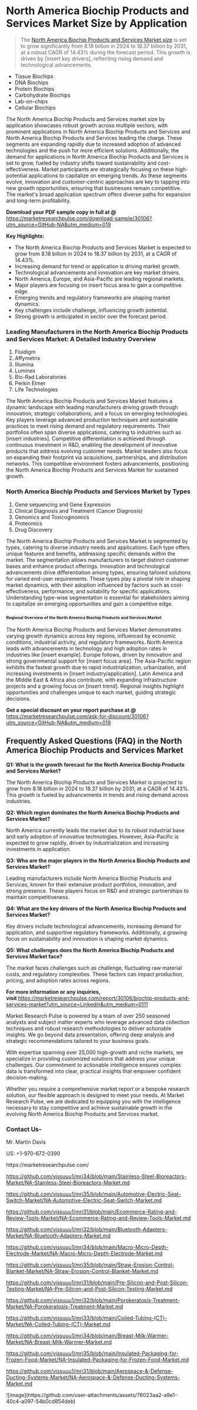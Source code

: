 <h1>North America Biochip Products and Services Market&nbsp;Size by Application</h1><blockquote><p>The <a href="https://marketresearchpulse.com/download-sample/30106?utm_source=GitHub-NA&amp;utm_medium=019">North America Biochip Products and Services Market size</a> is set to grow significantly from 8.18 billion in 2024 to 18.37 billion by 2031, at a robust CAGR of 14.43% during the forecast period. This growth is driven by [insert key drivers], reflecting rising demand and technological advancements.</p></blockquote><ul><li>Tissue Biochips <li> DNA Biochips <li> Protein Biochips <li> Carbohydrate Biochips <li> Lab-on-chips <li> Cellular Biochips</li></ul><p>The North America Biochip Products and Services market size by application showcases robust growth across multiple sectors, with prominent applications in North America Biochip Products and Services and North America Biochip Products and Services leading the charge. These segments are expanding rapidly due to increased adoption of advanced technologies and the push for more efficient solutions. Additionally, the demand for applications in North America Biochip Products and Services is set to grow, fueled by industry shifts toward sustainability and cost-effectiveness. Market participants are strategically focusing on these high-potential applications to capitalize on emerging trends. As these segments evolve, innovation and customer-centric approaches are key to tapping into new growth opportunities, ensuring that businesses remain competitive. The market's broad application spectrum offers diverse paths for expansion and long-term profitability.</p><p><strong>Download your PDF sample copy in full at @ </strong><a href="https://marketresearchpulse.com/download-sample/30106?utm_source=GitHub-NA&amp;utm_medium=019">https://marketresearchpulse.com/download-sample/30106?utm_source=GitHub-NA&amp;utm_medium=019</a></p><p><strong>Key Highlights: </strong></p><ul><li>The North America Biochip Products and Services Market is expected to grow from 8.18 billion in 2024 to 18.37 billion by 2031, at a CAGR of 14.43%.</li><li>Increasing demand for trend or application is driving market growth.</li><li>Technological advancements and innovation are key market drivers.</li><li>North America, Europe, and Asia-Pacific are leading regional markets.</li><li>Major players are focusing on insert focus area to gain a competitive edge.</li><li>Emerging trends and regulatory frameworks are shaping market dynamics.</li><li>Key challenges include challenge, influencing growth potential.</li><li>Strong growth is anticipated in sector over the forecast period.</li></ul><h3>Leading Manufacturers in the North America Biochip Products and Services Market: A Detailed Industry Overview</h3><ol><li>Fluidigm</li><li>Affymetrix</li><li>Illumina</li><li>Luminex</li><li>Bio-Rad Laboratories</li><li>Perkin Elmer</li><li>Life Technologies</li></ol><div class="flex max-w-full flex-col flex-grow"><div class="min-h-8 text-message flex w-full flex-col items-end gap-2 whitespace-normal break-words [.text-message+&amp;]:mt-5" dir="auto" data-message-author-role="assistant" data-message-id="fd8432e4-4910-450d-b182-61b7bfb0a01f" data-message-model-slug="gpt-4o"><div class="flex w-full flex-col gap-1 empty:hidden first:pt-[3px]"><div class="markdown prose w-full break-words dark:prose-invert light"><p>The North America Biochip Products and Services Market features a dynamic landscape with leading manufacturers driving growth through innovation, strategic collaborations, and a focus on emerging technologies. Key players leverage advanced production techniques and sustainable practices to meet rising demand and regulatory requirements. Their portfolios often span diverse applications, catering to industries such as [insert industries]. Competitive differentiation is achieved through continuous investment in R&amp;D, enabling the development of innovative products that address evolving customer needs. Market leaders also focus on expanding their footprint via acquisitions, partnerships, and distribution networks. This competitive environment fosters advancements, positioning the North America Biochip Products and Services Market for sustained growth.</p></div></div></div></div><h3>North America Biochip Products and Services Market by Types</h3><ol><li>Gene sequencing and Gene Expression <li> Clinical Diagnosis and Treatment (Cancer Diagnosis) <li> Genomics and Toxicoginomics <li> Proteomics <li> Drug Discovery</li></ol><div class="flex max-w-full flex-col flex-grow"><div class="min-h-8 text-message flex w-full flex-col items-end gap-2 whitespace-normal break-words [.text-message+&amp;]:mt-5" dir="auto" data-message-author-role="assistant" data-message-id="084470be-0bb7-4664-bddf-5156b4f41249" data-message-model-slug="gpt-4o-mini"><div class="flex w-full flex-col gap-1 empty:hidden first:pt-[3px]"><div class="markdown prose w-full break-words dark:prose-invert light"><p>The North America Biochip Products and Services Market is segmented by types, catering to diverse industry needs and applications. Each type offers unique features and benefits, addressing specific demands within the market. The segmentation allows manufacturers to target distinct customer bases and enhance product offerings. Innovation and technological advancements drive differentiation among types, ensuring tailored solutions for varied end-user requirements. These types play a pivotal role in shaping market dynamics, with their adoption influenced by factors such as cost-effectiveness, performance, and suitability for specific applications. Understanding type-wise segmentation is essential for stakeholders aiming to capitalize on emerging opportunities and gain a competitive edge.</p></div></div></div></div><h3><span style="font-size: 11px;">Regional Overview of the North America Biochip Products and Services Market</span></h3><div class="flex max-w-full flex-col flex-grow"><div class="min-h-8 text-message flex w-full flex-col items-end gap-2 whitespace-normal break-words [.text-message+&amp;]:mt-5" dir="auto" data-message-author-role="assistant" data-message-id="e9038762-ce64-4e30-91c9-9bd413514231" data-message-model-slug="gpt-4o-mini"><div class="flex w-full flex-col gap-1 empty:hidden first:pt-[3px]"><div class="markdown prose w-full break-words dark:prose-invert light"><p>The North America Biochip Products and Services Market demonstrates varying growth dynamics across key regions, influenced by economic conditions, industrial activity, and regulatory frameworks. North America leads with advancements in technology and high adoption rates in industries like [insert example]. Europe follows, driven by innovation and strong governmental support for [insert focus area]. The Asia-Pacific region exhibits the fastest growth due to rapid industrialization, urbanization, and increasing investments in [insert industry/application]. Latin America and the Middle East &amp; Africa also contribute, with expanding infrastructure projects and a growing focus on [insert trend]. Regional insights highlight opportunities and challenges unique to each market, guiding strategic decisions.</p></div></div></div></div><p><strong>Get a special discount on your report purchase at @ </strong><a href="https://marketresearchpulse.com/ask-for-discount/30106?utm_source=GitHub-NA&amp;utm_medium=019">https://marketresearchpulse.com/ask-for-discount/30106?utm_source=GitHub-NA&amp;utm_medium=019</a></p><h2>Frequently Asked Questions (FAQ) in the North America Biochip Products and Services Market</h2><p><strong>Q1: What is the growth forecast for the North America Biochip Products and Services Market?</strong></p><p>The North America Biochip Products and Services Market is projected to grow from 8.18 billion in 2024 to 18.37 billion by 2031, at a CAGR of 14.43%. This growth is fueled by advancements in trends and rising demand across industries.</p><p><strong>Q2: Which region dominates the North America Biochip Products and Services Market?</strong></p><p>North America currently leads the market due to its robust industrial base and early adoption of innovative technologies. However, Asia-Pacific is expected to grow rapidly, driven by industrialization and increasing investments in application.</p><p><strong>Q3: Who are the major players in the North America Biochip Products and Services Market?</strong></p><p>Leading manufacturers include North America Biochip Products and Services, known for their extensive product portfolios, innovation, and strong presence. These players focus on R&amp;D and strategic partnerships to maintain competitiveness.</p><p><strong>Q4: What are the key drivers of the North America Biochip Products and Services Market?</strong></p><p>Key drivers include technological advancements, increasing demand for application, and supportive regulatory frameworks. Additionally, a growing focus on sustainability and innovation is shaping market dynamics.</p><p><strong>Q5: What challenges does the North America Biochip Products and Services Market face?</strong></p><p>The market faces challenges such as challenge, fluctuating raw material costs, and regulatory complexities. These factors can impact production, pricing, and adoption rates across regions.</p><p><strong>For more information or any inquiries, visit&nbsp;</strong><a href="https://marketresearchpulse.com/report/30106/biochip-products-and-services-market?utm_source=Linkedin&utm_medium=0111">https://marketresearchpulse.com/report/30106/biochip-products-and-services-market?utm_source=Linkedin&utm_medium=0111</a></p><p>Market Research Pulse is powered by a team of over 250 seasoned analysts and subject matter experts who leverage advanced data collection techniques and robust research methodologies to deliver actionable insights. We go beyond data presentation, offering deep analysis and strategic recommendations tailored to your business goals.</p><p>With expertise spanning over 25,000 high-growth and niche markets, we specialize in providing customized solutions that address your unique challenges. Our commitment to actionable intelligence ensures complex data is transformed into clear, practical insights that empower confident decision-making.</p><p>Whether you require a comprehensive market report or a bespoke research solution, our flexible approach is designed to meet your needs. At Market Research Pulse, we are dedicated to equipping you with the intelligence necessary to stay competitive and achieve sustainable growth in the evolving North America Biochip Products and Services market.</p><h3><strong>Contact Us-</strong></h3><p>Mr. Martin Davis</p><p>US: +1-970-672-0390</p><p>https://marketresearchpulse.com/</p><p><a href="https://github.com/vissuuu1/mri34/blob/main/Stainless-Steel-Bioreactors-Market/NA-Stainless-Steel-Bioreactors-Market.md">https://github.com/vissuuu1/mri34/blob/main/Stainless-Steel-Bioreactors-Market/NA-Stainless-Steel-Bioreactors-Market.md</a></p><p><a href="https://github.com/vissuuu1/mri35/blob/main/Automotive-Electric-Seat-Switch-Market/NA-Automotive-Electric-Seat-Switch-Market.md">https://github.com/vissuuu1/mri35/blob/main/Automotive-Electric-Seat-Switch-Market/NA-Automotive-Electric-Seat-Switch-Market.md</a></p><p><a href="https://github.com/vissuuu1/mri31/blob/main/Ecommerce-Rating-and-Review-Tools-Market/NA-Ecommerce-Rating-and-Review-Tools-Market.md">https://github.com/vissuuu1/mri31/blob/main/Ecommerce-Rating-and-Review-Tools-Market/NA-Ecommerce-Rating-and-Review-Tools-Market.md</a></p><p><a href="https://github.com/vissuuu1/mri32/blob/main/Bluetooth-Adapters-Market/NA-Bluetooth-Adapters-Market.md">https://github.com/vissuuu1/mri32/blob/main/Bluetooth-Adapters-Market/NA-Bluetooth-Adapters-Market.md</a></p><p><a href="https://github.com/vissuuu1/mri34/blob/main/Macro-Micro-Depth-Electrode-Market/NA-Macro-Micro-Depth-Electrode-Market.md">https://github.com/vissuuu1/mri34/blob/main/Macro-Micro-Depth-Electrode-Market/NA-Macro-Micro-Depth-Electrode-Market.md</a></p><p><a href="https://github.com/vissuuu1/mri35/blob/main/Straw-Erosion-Control-Blanket-Market/NA-Straw-Erosion-Control-Blanket-Market.md">https://github.com/vissuuu1/mri35/blob/main/Straw-Erosion-Control-Blanket-Market/NA-Straw-Erosion-Control-Blanket-Market.md</a></p><p><a href="https://github.com/vissuuu1/mri31/blob/main/Pre-Silicon-and-Post-Silicon-Testing-Market/NA-Pre-Silicon-and-Post-Silicon-Testing-Market.md">https://github.com/vissuuu1/mri31/blob/main/Pre-Silicon-and-Post-Silicon-Testing-Market/NA-Pre-Silicon-and-Post-Silicon-Testing-Market.md</a></p><p><a href="https://github.com/vissuuu1/mri32/blob/main/Porokeratosis-Treatment-Market/NA-Porokeratosis-Treatment-Market.md">https://github.com/vissuuu1/mri32/blob/main/Porokeratosis-Treatment-Market/NA-Porokeratosis-Treatment-Market.md</a></p><p><a href="https://github.com/vissuuu1/mri33/blob/main/Coiled-Tubing-(CT)-Market/NA-Coiled-Tubing-(CT)-Market.md">https://github.com/vissuuu1/mri33/blob/main/Coiled-Tubing-(CT)-Market/NA-Coiled-Tubing-(CT)-Market.md</a></p><p><a href="https://github.com/vissuuu1/mri34/blob/main/Breast-Milk-Warmer-Market/NA-Breast-Milk-Warmer-Market.md">https://github.com/vissuuu1/mri34/blob/main/Breast-Milk-Warmer-Market/NA-Breast-Milk-Warmer-Market.md</a></p><p><a href="https://github.com/vissuuu1/mri35/blob/main/Insulated-Packaging-for-Frozen-Food-Market/NA-Insulated-Packaging-for-Frozen-Food-Market.md">https://github.com/vissuuu1/mri35/blob/main/Insulated-Packaging-for-Frozen-Food-Market/NA-Insulated-Packaging-for-Frozen-Food-Market.md</a></p><p><a href="https://github.com/vissuuu1/mri31/blob/main/Aerospace-&-Defense-Ducting-Systems-Market/NA-Aerospace-&-Defense-Ducting-Systems-Market.md">https://github.com/vissuuu1/mri31/blob/main/Aerospace-&-Defense-Ducting-Systems-Market/NA-Aerospace-&-Defense-Ducting-Systems-Market.md</a></p>
![image](https://github.com/user-attachments/assets/76023aa2-a9e1-40c4-a097-54b0cd854deb)

